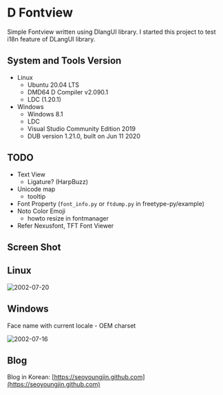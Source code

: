 D Fontview
==========

Simple Fontview written using DlangUI library.
I started this project to test i18n feature of DLangUI library.

## System and Tools Version

- Linux
  - Ubuntu 20.04 LTS
  - DMD64 D Compiler v2.090.1
  - LDC (1.20.1)
- Windows
  - Windows 8.1
  - LDC
  - Visual Studio Community Edition 2019
  - DUB version 1.21.0, built on Jun 11 2020

## TODO

- Text View
  - Ligature? (HarpBuzz)
- Unicode map
  - tooltip
- Font Property (`font_info.py` or `ftdump.py` in freetype-py/example)
- Noto Color Emoji
  - howto resize in fontmanager
- Refer Nexusfont, TFT Font Viewer

Screen Shot
-----------

## Linux

![2002-07-20](https://seoyoungjin.github.com/screenshot/dfontview/20200730_pangram.png)

## Windows

Face name with current locale - OEM charset

![2002-07-16](https://seoyoungjin.github.com/screenshot/dfontview/20200716_gungseo_win.png)

Blog
----

Blog in Korean: [https://seoyoungjin.github.com](https://seoyoungjin.github.com)
